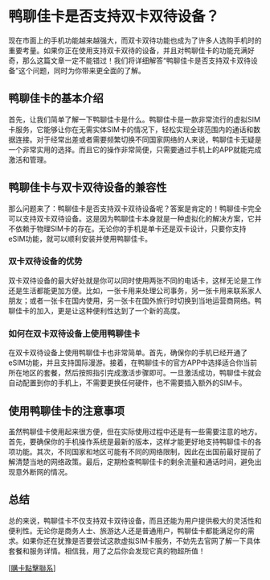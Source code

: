 # 鸭聊佳卡是否支持双卡双待设备？

现在市面上的手机功能越来越强大，而双卡双待功能也成为了许多人选购手机时的重要考量。如果你正在使用支持双卡双待的设备，并且对鸭聊佳卡的功能充满好奇，那么这篇文章一定不能错过！我们将详细解答“鸭聊佳卡是否支持双卡双待设备”这个问题，同时为你带来更全面的了解。

## 鸭聊佳卡的基本介绍

首先，让我们简单了解一下鸭聊佳卡是什么。鸭聊佳卡是一款非常流行的虚拟SIM卡服务，它能够让你在无需实体SIM卡的情况下，轻松实现全球范围内的通话和数据连接。对于经常出差或者需要频繁切换不同国家网络的人来说，鸭聊佳卡无疑是一个非常实用的选择。而且它的操作非常简便，只需要通过手机上的APP就能完成激活和管理。

## 鸭聊佳卡与双卡双待设备的兼容性

那么问题来了：鸭聊佳卡是否支持双卡双待设备呢？答案是肯定的！鸭聊佳卡完全可以支持双卡双待设备。这是因为鸭聊佳卡本身就是一种虚拟化的解决方案，它并不依赖于物理SIM卡的存在。无论你的手机是单卡还是双卡设计，只要你支持eSIM功能，就可以顺利安装并使用鸭聊佳卡。

### 双卡双待设备的优势

双卡双待设备的最大好处就是你可以同时使用两张不同的电话卡，这样无论是工作还是生活都能更加方便。比如，一张卡用来处理公司事务，另一张卡用来联系家人朋友；或者一张卡在国内使用，另一张卡在国外旅行时切换到当地运营商网络。鸭聊佳卡的加入，更是让这种便利性达到了一个新的高度。

### 如何在双卡双待设备上使用鸭聊佳卡

在双卡双待设备上使用鸭聊佳卡也非常简单。首先，确保你的手机已经开通了eSIM功能，并且支持国际漫游。接着，在鸭聊佳卡的官方APP中选择适合你当前所在地区的套餐，然后按照指引完成激活步骤即可。一旦激活成功，鸭聊佳卡就会自动配置到你的手机上，不需要更换任何硬件，也不需要插入额外的SIM卡。

## 使用鸭聊佳卡的注意事项

虽然鸭聊佳卡使用起来很方便，但在实际使用过程中还是有一些需要注意的地方。首先，要确保你的手机操作系统是最新的版本，这样才能更好地支持鸭聊佳卡的各项功能。其次，不同国家和地区可能有不同的网络限制，因此在出国前最好提前了解清楚当地的网络政策。最后，定期检查鸭聊佳卡的剩余流量和通话时间，避免出现意外断网的情况。

## 总结

总的来说，鸭聊佳卡不仅支持双卡双待设备，而且还能为用户提供极大的灵活性和便利性。无论你是商务人士、旅游达人还是普通用户，鸭聊佳卡都能满足你的需求。如果你还在犹豫是否要尝试这款虚拟SIM卡服务，不妨先去官网了解一下具体套餐和服务详情。相信我，用了之后你会发现它真的物超所值！

[[購卡點擊聯系](https://t.me/s/esim1088)]